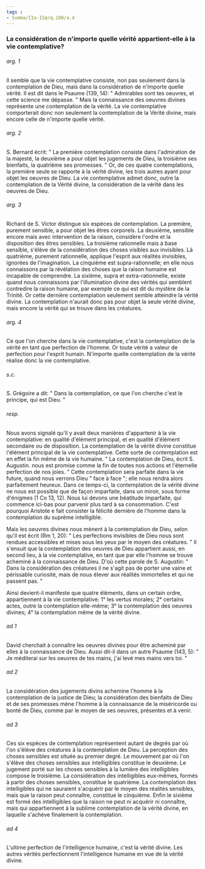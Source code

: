 ```yaml
---
tags : 
- Summa/IIa-IIæ/q.180/a.4
---
```


### La considération de n'importe quelle vérité appartient-elle à la vie contemplative?

###### arg. 1
Il semble que la vie contemplative consiste, non pas seulement dans la contemplation de Dieu, mais dans la considération de n'importe quelle vérité. Il est dit dans le Psaume (139, 14): " Admirables sont tes oeuvres, et cette science me dépasse. " Mais la connaissance des oeuvres divines représente une contemplation de la vérité. La vie contemplative comporterait donc non seulement la contemplation de la Vérité divine, mais encore celle de n'importe quelle vérité. 

###### arg. 2
S. Bernard écrit: " La première contemplation consiste dans l'admiration de la majesté, la deuxième a pour objet les jugements de Dieu, la troisième ses bienfaits, la quatrième ses promesses. " Or, de ces quatre contemplations, la première seule se rapporte à la vérité divine, les trois autres ayant pour objet les oeuvres de Dieu. La vie contemplative admet donc, outre la contemplation de la Vérité divine, la considération de la vérité dans les oeuvres de Dieu. 

###### arg. 3
Richard de S. Victor distingue six espèces de contemplation. La première, purement sensible, a pour objet les êtres corporels. La deuxième, sensible encore mais avec intervention de la raison, considère l'ordre et la disposition des êtres sensibles. La troisième rationnelle mais à base sensible, s'élève de la considération des choses visibles aux invisibles. Là quatrième, purement rationnelle, applique l'esprit aux réalités invisibles, ignorées de l'imagination. La cinquième est supra-rationnelle; en elle nous connaissons par la révélation des choses que la raison humaine est incapable de comprendre. La sixième, supra et extra-rationnelle, existe quand nous connaissons par l'illumination divine des vérités qui semblent contredire la raison humaine, par exemple ce qui est dit du mystère de la Trinité. Or cette dernière contemplation seulement semble atteindre la vérité divine. La contemplation n'aurait donc pas pour objet la seule vérité divine, mais encore la vérité qui se trouve dans les créatures. 

###### arg. 4
Ce que l'on cherche dans la vie contemplative, c'est la contemplation de la vérité en tant que perfection de l'homme. Or toute vérité a valeur de perfection pour l'esprit humain. N'importe quelle contemplation de la vérité réalise donc la vie contemplative. 

###### s.c.
S. Grégoire a dit: " Dans la contemplation, ce que l'on cherche c'est le principe, qui est Dieu. " 

###### resp.
Nous avons signalé qu'il y avait deux manières d'appartenir à la vie contemplative: en qualité d'élément principal, et en qualité d'élément secondaire ou de disposition. La contemplation de la vérité divine constitue l'élément principal de la vie contemplative. Cette sorte de contemplation est en effet la fin même de la vie humaine. " La contemplation de Dieu, écrit S. Augustin. nous est promise comme la fin de toutes nos actions et l'éternelle perfection de nos joies. " Cette contemplation sera parfaite dans la vie future, quand nous verrons Dieu " face à face "; elle nous rendra alors parfaitement heureux. Dans ce temps-ci, la contemplation de la vérité divine ne nous est possible que de façon imparfaite, dans un miroir, sous forme d'énigmes (1 Co 13, 12). Nous lui devons une béatitude imparfaite, qui commence ici-bas pour parvenir plus tard à sa consommation. C'est pourquoi Aristote e fait consister la félicité dernière de l'homme dans la contemplation du suprême intelligible. 

Mais les oeuvres divines nous mènent à la contemplation de Dieu, selon qu'il est écrit (Rm 1, 20): " Les perfections invisibles de Dieu nous sont rendues accessibles et mises sous les yeux par le moyen des créatures. " Il s'ensuit que la contemplation des oeuvres de Dieu appartient aussi, en second lieu, à la vie contemplative, en tant que par elle l'homme se trouve acheminé à la connaissance de Dieu. D'où cette parole de S. Augustin: " Dans la considération des créatures il ne s'agit pas de porter une vaine et périssable curiosité, mais de nous élever aux réalités immortelles et qui ne passent pas. " 

Ainsi devient-il manifeste que quatre éléments, dans un certain ordre, appartiennent à la vie contemplative: 1° les vertus morales; 2° certains actes, outre la contemplation elle-même; 3° la contemplation des oeuvres divines; 4° la contemplation même de la vérité divine. 

###### ad 1
David cherchait à connaître les oeuvres divines pour être acheminé par elles à la connaissance de Dieu. Aussi dit-il dans un autre Psaume (143, 5): " Je méditerai sur les oeuvres de tes mains, j'ai levé mes mains vers toi. " 

###### ad 2
La considération des jugements divins achemine l'homme à la contemplation de la justice de Dieu; la considération des bienfaits de Dieu et de ses promesses mène l'homme à la connaissance de la miséricorde ou bonté de Dieu, comme par le moyen de ses oeuvres, présentes et à venir. 

###### ad 3
Ces six espèces de contemplation représentent autant de degrés par où l'on s'élève des créatures à la contemplation de Dieu. La perception des choses sensibles est située au premier degré. Le mouvement par où l'on s'élève des choses sensibles aux intelligibles constitue le deuxième. Le jugement porté sur les choses sensibles à la lumière des intelligibles compose le troisième. La considération des intelligibles eux-mêmes, formés à partir des choses sensibles, constitue le quatrième. La contemplation des intelligibles qui ne sauraient s'acquérir par le moyen des réalités sensibles, mais que la raison peut connaître, constitue le cinquième. Enfin le sixième est formé des intelligibles que la raison ne peut ni acquérir ni connaître, mais qui appartiennent à la sublime contemplation de la vérité divine, en laquelle s'achève finalement la contemplation. 

###### ad 4
L'ultime perfection de l'intelligence humaine, c'est la vérité divine. Les autres vérités perfectionnent l'intelligence humaine en vue de la vérité divine. 

